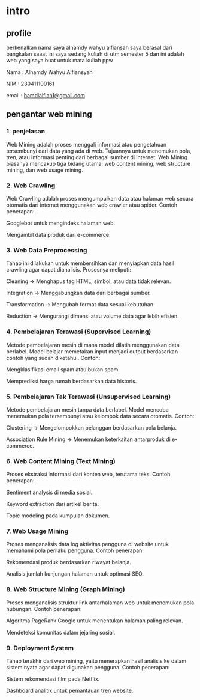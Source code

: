 # intro
## profile 
perkenalkan nama saya alhamdy wahyu alfiansah
saya berasal dari bangkalan 
saaat ini saya sedang kuliah di utm semester 5 
dan ini adalah web yang saya buat untuk mata kuliah ppw


Nama : Alhamdy Wahyu Alfiansyah 

NIM : 230411100161

email : hamdialfian1@gmail.com


## pengantar web mining

### 1. penjelasan
Web Mining adalah proses menggali informasi atau pengetahuan tersembunyi dari data yang ada di web. Tujuannya untuk menemukan pola, tren, atau informasi penting dari berbagai sumber di internet. Web Mining biasanya mencakup tiga bidang utama: web content mining, web structure mining, dan web usage mining.

### 2. Web Crawling

Web Crawling adalah proses mengumpulkan data atau halaman web secara otomatis dari internet menggunakan web crawler atau spider.
Contoh penerapan:

Googlebot untuk mengindeks halaman web.

Mengambil data produk dari e-commerce.

### 3. Web Data Preprocessing

Tahap ini dilakukan untuk membersihkan dan menyiapkan data hasil crawling agar dapat dianalisis.
Prosesnya meliputi:

Cleaning → Menghapus tag HTML, simbol, atau data tidak relevan.

Integration → Menggabungkan data dari berbagai sumber.

Transformation → Mengubah format data sesuai kebutuhan.

Reduction → Mengurangi dimensi atau volume data agar lebih efisien.

### 4. Pembelajaran Terawasi (Supervised Learning)

Metode pembelajaran mesin di mana model dilatih menggunakan data berlabel. Model belajar memetakan input menjadi output berdasarkan contoh yang sudah diketahui.
Contoh:

Mengklasifikasi email spam atau bukan spam.

Memprediksi harga rumah berdasarkan data historis.

### 5. Pembelajaran Tak Terawasi (Unsupervised Learning)

Metode pembelajaran mesin tanpa data berlabel. Model mencoba menemukan pola tersembunyi atau kelompok data secara otomatis.
Contoh:

Clustering → Mengelompokkan pelanggan berdasarkan pola belanja.

Association Rule Mining → Menemukan keterkaitan antarproduk di e-commerce.

### 6. Web Content Mining (Text Mining)

Proses ekstraksi informasi dari konten web, terutama teks.
Contoh penerapan:

Sentiment analysis di media sosial.

Keyword extraction dari artikel berita.

Topic modeling pada kumpulan dokumen.

### 7. Web Usage Mining

Proses menganalisis data log aktivitas pengguna di website untuk memahami pola perilaku pengguna.
Contoh penerapan:

Rekomendasi produk berdasarkan riwayat belanja.

Analisis jumlah kunjungan halaman untuk optimasi SEO.

### 8. Web Structure Mining (Graph Mining)

Proses menganalisis struktur link antarhalaman web untuk menemukan pola hubungan.
Contoh penerapan:

Algoritma PageRank Google untuk menentukan halaman paling relevan.

Mendeteksi komunitas dalam jejaring sosial.

### 9. Deployment System

Tahap terakhir dari web mining, yaitu menerapkan hasil analisis ke dalam sistem nyata agar dapat digunakan pengguna.
Contoh penerapan:

Sistem rekomendasi film pada Netflix.

Dashboard analitik untuk pemantauan tren website.

